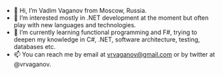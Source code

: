 - 👋 Hi, I’m Vadim Vaganov from Moscow, Russia.
- 👀 I’m interested mostly in .NET development at the moment but often play with new languages and technologies.
- 🌱 I’m currently learning functional programming and F#, trying to deepen my knowledge in C#, .NET, software architecture, testing, databases etc.
- 📫 You can reach me by email at vrvaganov@gmail.com or by twitter at @vrvaganov.

<!---
vrvaganov/vrvaganov is a ✨ special ✨ repository because its `README.md` (this file) appears on your GitHub profile.
You can click the Preview link to take a look at your changes.
--->
